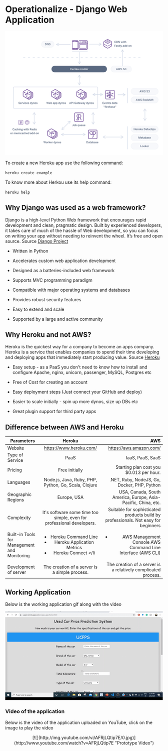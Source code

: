 # Operationalize - Django Web Application


<img src = "Img/1534271873-Beyond Web and Worker Blog Post (B)(1).png">


To create a new Heroku app use the following command:

`heroku create example`

To know more about Herkou use its help command:

`heroku help`

## Why Django was used as a web framework?

Django is a high-level Python Web framework that encourages rapid development and clean, pragmatic design. Built by experienced developers, it takes care of much of the hassle of Web development, so you can focus on writing your app without needing to reinvent the wheel. It’s free and open source. Source [Django Project](https://www.djangoproject.com/)
 
* Written in Python

* Accelerates custom web application development

* Designed as a batteries-included web framework

* Supports MVC programming paradigm

* Compatible with major operating systems and databases

* Provides robust security features

* Easy to extend and scale

* Supported by a large and active community

## Why Heroku and not AWS?

Heroku is the quickest way for a company to become an apps company. Heroku is a service that enables companies to spend their time developing and deploying apps that immediately start producing value. Source [Heroku](https://www.heroku.com/what)

* Easy setup - as a PaaS you don't need to know how to install and configure Apache, nginx, unicorn, passenger, MySQL, Postgres etc

* Free of Cost for creating an account

* Easy deployment steps (Just connect your GitHub and deploy)

* Easier to scale initially - spin up more dynos, size up DBs etc

* Great plugin support for third party apps


## Difference between AWS and Heroku

| Parameters        | Heroku            | AWS  |
| ------------- |:-------------:| -----:|
| Website     | https://www.heroku.com/ | https://aws.amazon.com/ |
| Type of Service      | PaaS      |   IaaS, PaaS, SaaS |
| Pricing | Free initially     |    Starting plan cost you $0.013 per hour. |
| Languages | Node.js, Java, Ruby, PHP, Python, Go, Scala, Clojure    |    .NET, Ruby, NodeJS, Go, Docker, PHP, Python |
| Geographic Regions | Europe, USA     |    USA, Canada, South America, Europe, Asia-Pacific, China, etc. |
| Complexity | It's software some time too simple, even for professional developers.	    |   Suitable for sophisticated products build by professionals. Not easy for beginners|
| Built-in Tools for Management and Monitoring | <ul><li>Heroku Command Line </li><li>Heroku Application Metrics</li><li>Heroku Connect </li</ul> |   <ul><li>AWS Management Console AWS Command Line Interface (AWS CLI)</li></ul> |
| Development of server | The creation of a server is a simple process.	    |    The creation of a server is a relatively complicated process.|
  
  
  
## Working Application

Below is the working application gif along with the video

<p align="center">
<img src="Img/trim.gif" >
</p>

### Video of the application 

Below is the video of the application uploaded on YouTube, click on the image to play the video

<p align="center">
[![](http://img.youtube.com/vi/AFRjLQtip7E/0.jpg)](http://www.youtube.com/watch?v=AFRjLQtip7E "Prototype Video")
</p>

